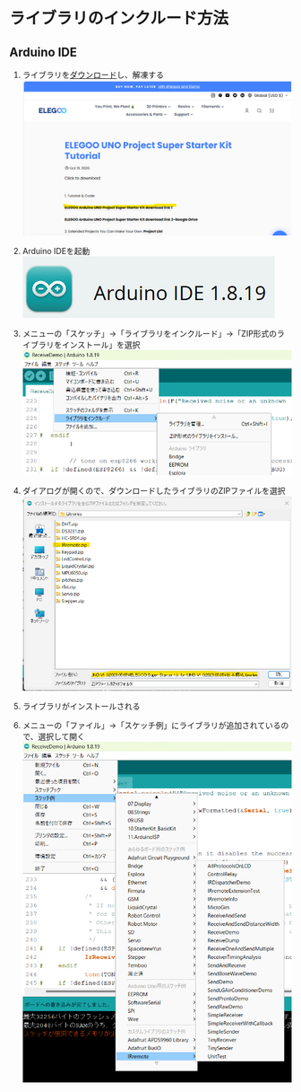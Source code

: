 # ライブラリのインクルード方法
## Arduino IDE
1. ライブラリを[ダウンロード](https://www.elegoo.com/en-jp/blogs/arduino-projects/elegoo-uno-project-super-starter-kit-tutorial)し、解凍する
![](./include-lib_download.png)

1. Arduino IDEを起動  
![](./Arduino-IDE.png)

1. メニューの「スケッチ」→「ライブラリをインクルード」→「ZIP形式のライブラリをインストール」を選択
![](./include-lib.png)
1. ダイアログが開くので、ダウンロードしたライブラリのZIPファイルを選択
![](./include-lib_upload.png)
1. ライブラリがインストールされる
1. メニューの「ファイル」→「スケッチ例」にライブラリが追加されているので、選択して開く
![](./include-lib_choose-example.png)
